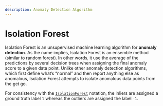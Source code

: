 ```yaml
---
description: Anomaly Detection Algorithm
---
```


# Isolation Forest

Isolation Forest is an unsupervised machine learning algorithm for **anomaly detection**. As the name implies, Isolation Forest is an ensemble method (similar to random forest). In other words, it use the average of the predictions by several decision trees when assigning the final anomaly score to a given data point. Unlike other anomaly detection algorithms, which first define what’s “normal” and then report anything else as anomalous, Isolation Forest attempts to isolate anomalous data points from the get go.

For consistency with the [`IsolationForest`](https://scikit-learn.org/stable/modules/generated/sklearn.ensemble.IsolationForest.html#sklearn.ensemble.IsolationForest) notation, the inliers are assigned a ground truth label `1` whereas the outliers are assigned the label `-1`.
